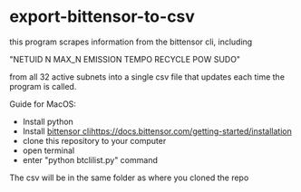 # export-bittensor-to-csv

this program scrapes information from the bittensor cli, including 

"NETUID   N    MAX_N   EMISSION  TEMPO  RECYCLE        POW       SUDO"

from all 32 active subnets into a single csv file that updates each time the program is called.

Guide for MacOS:
- Install python
- Install [bittensor cli](https://docs.bittensor.com/getting-started/installation)https://docs.bittensor.com/getting-started/installation
- clone this repository to your computer
- open terminal
- enter "python btclilist.py" command

The csv will be in the same folder as where you cloned the repo
